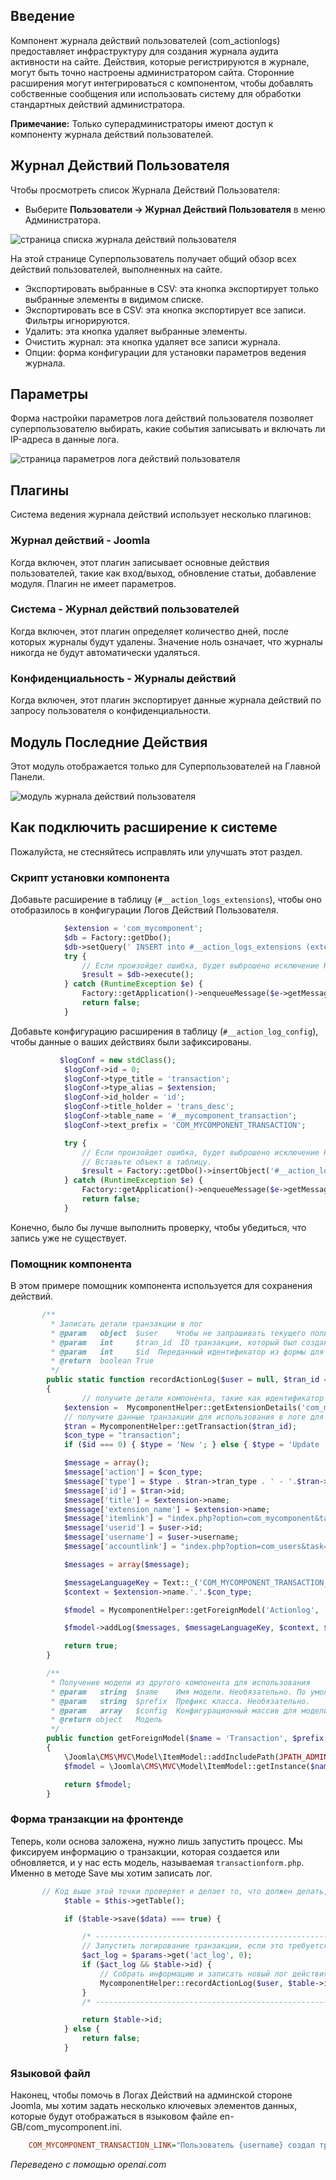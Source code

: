 <!-- Filename: J4.x:User_Actions_Log / Display title: Журнал действий пользователя -->

## Введение

Компонент журнала действий пользователей (com_actionlogs) предоставляет инфраструктуру для создания журнала аудита активности на сайте. Действия, которые регистрируются в журнале, могут быть точно настроены администратором сайта. Сторонние расширения могут интегрироваться с компонентом, чтобы добавлять собственные сообщения или использовать систему для обработки стандартных действий администратора.

**Примечание:** Только суперадминистраторы имеют доступ к компоненту журнала действий пользователей.

## Журнал Действий Пользователя

Чтобы просмотреть список Журнала Действий Пользователя:

- Выберите **Пользователи → Журнал Действий Пользователя** в меню Администратора.

![страница списка журнала действий пользователя](../../../en/images/users/user-actions-log-list.png)

На этой странице Суперпользователь получает общий обзор всех действий пользователей, выполненных на сайте.

- Экспортировать выбранные в CSV: эта кнопка экспортирует только выбранные элементы в видимом списке.
- Экспортировать все в CSV: эта кнопка экспортирует все записи. Фильтры игнорируются.
- Удалить: эта кнопка удаляет выбранные элементы.
- Очистить журнал: эта кнопка удаляет все записи журнала.
- Опции: форма конфигурации для установки параметров ведения журнала.

## Параметры

Форма настройки параметров лога действий пользователя позволяет суперпользователю выбирать, какие события записывать и включать ли IP-адреса в данные лога.

![страница параметров лога действий пользователя](../../../en/images/users/user-actions-log-options.png)

## Плагины

Система ведения журнала действий использует несколько плагинов:

### Журнал действий - Joomla

Когда включен, этот плагин записывает основные действия пользователей, такие как вход/выход, обновление статьи, добавление модуля. Плагин не имеет параметров.

### Система - Журнал действий пользователей

Когда включен, этот плагин определяет количество дней, после которых журналы будут удалены. Значение ноль означает, что журналы никогда не будут автоматически удаляться.

### Конфиденциальность - Журналы действий

Когда включен, этот плагин экспортирует данные журнала действий по запросу пользователя о конфиденциальности.

## Модуль Последние Действия

Этот модуль отображается только для Суперпользователей на Главной Панели.

![модуль журнала действий пользователя](../../../en/images/users/user-actions-log-module.png)

## Как подключить расширение к системе

Пожалуйста, не стесняйтесь исправлять или улучшать этот раздел.

### Скрипт установки компонента

Добавьте расширение в таблицу (`#__action_logs_extensions`), чтобы оно
отобразилось в конфигурации Логов Действий Пользователя.
```php
            $extension = 'com_mycomponent';
            $db = Factory::getDbo();
            $db->setQuery(' INSERT into #__action_logs_extensions (extension) VALUES ('.$db->Quote($extension).') ' );
            try {
                // Если произойдет ошибка, будет выброшено исключение RuntimeException
                $result = $db->execute();
            } catch (RuntimeException $e) {
                Factory::getApplication()->enqueueMessage($e->getMessage());
                return false;
            }
```
Добавьте конфигурацию расширения в таблицу (`#__action_log_config`), чтобы данные о ваших действиях были зафиксированы.
```php
           $logConf = new stdClass();
            $logConf->id = 0;
            $logConf->type_title = 'transaction';
            $logConf->type_alias = $extension;
            $logConf->id_holder = 'id';
            $logConf->title_holder = 'trans_desc';
            $logConf->table_name = '#__mycomponent_transaction';
            $logConf->text_prefix = 'COM_MYCOMPONENT_TRANSACTION';

            try {
                // Если произойдет ошибка, будет выброшено исключение RuntimeException
                // Вставьте объект в таблицу.
                $result = Factory::getDbo()->insertObject('#__action_log_config', $logConf);
            } catch (RuntimeException $e) {
                Factory::getApplication()->enqueueMessage($e->getMessage());
                return false;
            }
```
Конечно, было бы лучше выполнить проверку, чтобы убедиться, что запись уже не существует.

### Помощник компонента

В этом примере помощник компонента используется для сохранения действий.
```php
       /**
         * Записать детали транзакции в лог
         * @param   object  $user    Чтобы не запрашивать текущего пользователя снова.
         * @param   int     $tran_id  ID транзакции, который был создан или обновлён
         * @param   int     $id  Переданный идентификатор из формы для определение новой записи
         * @return  boolean True
         */
        public static function recordActionLog($user = null, $tran_id = 0, $id = 0)
        {
                // получите детали компонента, такие как идентификатор
            $extension =  MycomponentHelper::getExtensionDetails('com_mycomponent');
            // получите данные транзакции для использования в логе для быстрой ссылки
            $tran = MycomponentHelper::getTransaction($tran_id);
            $con_type = "transaction";
            if ($id === 0) { $type = 'New '; } else { $type = 'Update '; }

            $message = array();
            $message['action'] = $con_type;
            $message['type'] = $type . $tran->tran_type . ' - '.$tran->tran_desc . ' $' . $tran->tran_amount;
            $message['id'] = $tran->id;
            $message['title'] = $extension->name;
            $message['extension_name'] = $extension->name;
            $message['itemlink'] = "index.php?option=com_mycomponent&task=transaction.edit&id=".$tran->id;
            $message['userid'] = $user->id;
            $message['username'] = $user->username;
            $message['accountlink'] = "index.php?option=com_users&task=user.edit&id=".$user->id;

            $messages = array($message);

            $messageLanguageKey = Text::_('COM_MYCOMPONENT_TRANSACTION_LINK');
            $context = $extension->name.'.'.$con_type;

            $fmodel = MycomponentHelper::getForeignModel('Actionlog', 'ActionlogsModel');

            $fmodel->addLog($messages, $messageLanguageKey, $context, $user->id);

            return true;
        }

        /**
         * Получение модели из другого компонента для использования
         * @param   string  $name    Имя модели. Необязательно. По умолчанию - собственная для безопасности.
         * @param   string  $prefix  Префикс класса. Необязательно.
         * @param   array   $config  Конфигурационный массив для модели. Необязательно.
         * @return object   Модель
         */
        public function getForeignModel($name = 'Transaction', $prefix = 'MycomponentModel', $config = array('ignore_request' => true))
        {
            \Joomla\CMS\MVC\Model\ItemModel::addIncludePath(JPATH_ADMINISTRATOR . '/components/com_actionlogs/models', 'ActionlogsModelActionlog');
            $fmodel = \Joomla\CMS\MVC\Model\ItemModel::getInstance($name, $prefix, $config);

            return $fmodel;
        }
```
### Форма транзакции на фронтенде

Теперь, коли основа заложена, нужно лишь запустить процесс.
Мы фиксируем информацию о транзакции, которая создается или обновляется, и у нас есть модель, называемая `transactionform.php`. Именно в методе Save мы хотим записать лог.
```php
       // Код выше этой точки проверяет и делает то, что должен делать, и затем после успешного сохранения записи мы проверяем настройку параметра, чтобы увидеть, требуется ли логирование, и передаем ключевые элементы в recordActionLog.
            $table = $this->getTable();

            if ($table->save($data) === true) {

                /* ---------------------------------------------------------------- */
                // Запустить логирование транзакции, если это требуется
                $act_log = $params->get('act_log', 0);
                if ($act_log && $table->id) {
                    // Собрать информацию и записать новый лог действия
                    MycomponentHelper::recordActionLog($user, $table->id, $data['id']);
                }
                /* ---------------------------------------------------------------- */

                return $table->id;
            } else {
                return false;
            }
```
### Языковой файл

Наконец, чтобы помочь в Логах Действий на админской стороне
Joomla, мы хотим задать несколько ключевых элементов данных, которые будут отображаться в языковом файле en-GB/com_mycomponent.ini.
```ini
    COM_MYCOMPONENT_TRANSACTION_LINK="Пользователь {username} создал транзакцию ( {type} )"
```

*Переведено с помощью openai.com*

